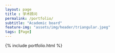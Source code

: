 ```yaml
--- 
layout: page
title : 学术顾问
permalink: /portfolio/
subtitle: "Academic board"
feature-img: "assets/img/header/triangular.jpeg"
tags: [Page]
---
```


{% include portfolio.html %}

